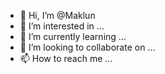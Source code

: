 - 👋 Hi, I’m @Maklun
- 👀 I’m interested in ...
- 🌱 I’m currently learning ...
- 💞️ I’m looking to collaborate on ...
- 📫 How to reach me ...

<!---
Maklun/Maklun is a ✨ special ✨ repository because its `README.md` (this file) appears on your GitHub profile.
You can click the Preview link to take a look at your changes.
--->
